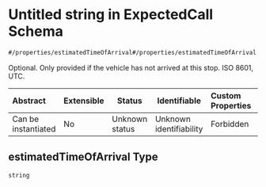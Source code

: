 # Untitled string in ExpectedCall Schema

```txt
#/properties/estimatedTimeOfArrival#/properties/estimatedTimeOfArrival
```

Optional. Only provided if the vehicle has not arrived at this stop. ISO 8601, UTC.


| Abstract            | Extensible | Status         | Identifiable            | Custom Properties | Additional Properties | Access Restrictions | Defined In                                                                                             |
| :------------------ | ---------- | -------------- | ----------------------- | :---------------- | --------------------- | ------------------- | ------------------------------------------------------------------------------------------------------ |
| Can be instantiated | No         | Unknown status | Unknown identifiability | Forbidden         | Allowed               | none                | [expected-call.json\*](../../schema/operational-information/expected-call.json "open original schema") |

## estimatedTimeOfArrival Type

`string`
